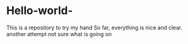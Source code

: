 # Hello-world-
This is a repository to try my hand
So far, everything is nice and clear.
another attempt
not sure what is going on
